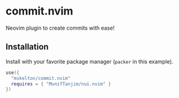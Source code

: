# commit.nvim

Neovim plugin to create commits with ease!

## Installation

Install with your favorite package manager (`packer` in this example).

```lua
use({
  "mskelton/commit.nvim"
  requires = { "MunifTanjim/nui.nvim" }
})
```
